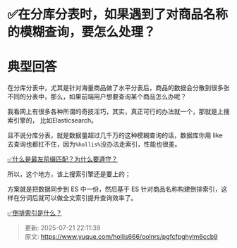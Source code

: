 # ✅在分库分表时，如果遇到了对商品名称的模糊查询，要怎么处理？

# 典型回答


在分库分表中，尤其是针对海量商品做了水平分表后，商品的数据会分散到很多张不同的分表中，那么，如果前端用户想要查询某个商品怎么办呢？



我看网上有很多各种所谓的奇技淫巧，其实，真正可行的办法就一个，那就是上搜索引擎的， 比如Elasticsearch。



且不说分库分表，就是数据量超过几千万的这种模糊查询的话，数据库你用 like 去查询也都扛不住，因为`%hollis%`没办法走索引，性能也很差。



[✅什么是最左前缀匹配？为什么要遵守？](https://www.yuque.com/hollis666/oolnrs/cc9mglopp4nigg59)



所以，这个地方，该上搜索引擎还是要上的；



方案就是把数据同步到 ES 中一份，然后基于 ES 针对商品名称构建倒排索引，这样在分词后就可以做全文索引提升查询效率了。



[✅倒排索引是什么？](https://www.yuque.com/hollis666/oolnrs/odblb5rdxr4ec9vg)



> 更新: 2025-07-21 22:11:39  
> 原文: <https://www.yuque.com/hollis666/oolnrs/pgfcfpghylm6ccb9>